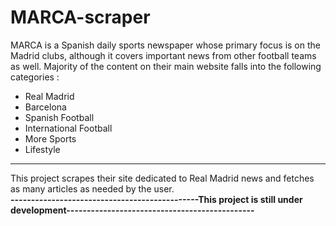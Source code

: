 # MARCA-scraper

MARCA is a Spanish daily sports newspaper whose primary focus is on the Madrid clubs, although it covers important news from other football teams as well. 
Majority of the content on their main website falls into the following categories :
<ul style="disc">
  <li>Real Madrid</li>
  <li>Barcelona</li>
  <li>Spanish Football</li>
  <li>International Football</li>
  <li>More Sports</li>
  <li>Lifestyle</li>
  </ul><hr>
  
This project scrapes their site dedicated to Real Madrid news and fetches as many articles as needed by the user.
<br>
<b>----------------------------------------------This project is still under development----------------------------------------------</b>
